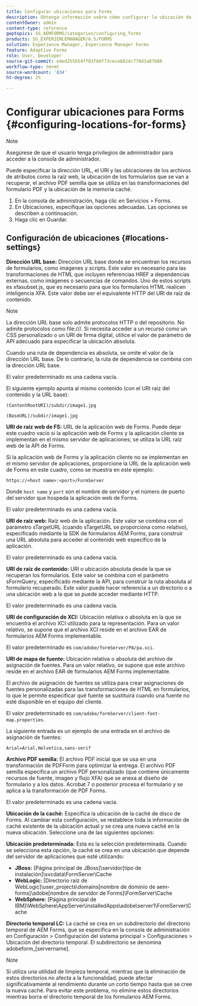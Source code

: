 ```yaml
---
title: Configurar ubicaciones para Forms
description: Obtenga información sobre cómo configurar la ubicación de los formularios AEM Forms. Puede especificar las ubicaciones de archivo del atributo, la ubicación del formulario, el archivo PDF semilla y la ubicación de la caché.
contentOwner: admin
content-type: reference
geptopics: SG_AEMFORMS/categories/configuring_forms
products: SG_EXPERIENCEMANAGER/6.5/FORMS
solution: Experience Manager, Experience Manager Forms
feature: Adaptive Forms
role: User, Developer
source-git-commit: eded255b54ff83f60f73cece8824c778d3a87680
workflow-type: tm+mt
source-wordcount: '834'
ht-degree: 2%

---
```


# Configurar ubicaciones para Forms {#configuring-locations-for-forms}

>[!NOTE]
> 
> Asegúrese de que el usuario tenga privilegios de administrador para acceder a la consola de administrador.

Puede especificar la dirección URL, el URI y las ubicaciones de los archivos de atributos como la raíz web, la ubicación de los formularios que se van a recuperar, el archivo PDF semilla que se utiliza en las transformaciones del formulario PDF y la ubicación de la memoria caché.

1. En la consola de administración, haga clic en Servicios > Forms.
1. En Ubicaciones, especifique las opciones adecuadas. Las opciones se describen a continuación.
1. Haga clic en Guardar.

## Configuración de ubicaciones {#locations-settings}

**Dirección URL base:** Dirección URL base donde se encuentran los recursos de formularios, como imágenes y scripts. Este valor es necesario para las transformaciones de HTML que incluyen referencias HREF a dependencias externas, como imágenes o secuencias de comandos. Uno de estos scripts es xfasubset.js, que es necesario para que los formularios HTML realicen inteligencia XFA. Este valor debe ser el equivalente HTTP del URI de raíz de contenido.

>[!NOTE]
>
>La dirección URL base solo admite protocolos HTTP o del repositorio. No admite protocolos como file:///. Si necesita acceder a un recurso como un CSS personalizado o un URI de firma digital, utilice el valor de parámetro de API adecuado para especificar la ubicación absoluta.

Cuando una ruta de dependencia es absoluta, se omite el valor de la dirección URL base. De lo contrario, la ruta de dependencia se combina con la dirección URL base.

El valor predeterminado es una cadena vacía.

El siguiente ejemplo apunta al mismo contenido (con el URI raíz del contenido y la URL base):

`(ContentRootURI)/subdir/image1.jpg`

`(BaseURL)/subdir/image1.jpg`

**URI de raíz web de FS:** URL de la aplicación web de Forms. Puede dejar este cuadro vacío si la aplicación web de Forms y la aplicación cliente se implementan en el mismo servidor de aplicaciones; se utiliza la URL raíz web de la API de Forms.

Si la aplicación web de Forms y la aplicación cliente no se implementan en el mismo servidor de aplicaciones, proporcione la URL de la aplicación web de Forms en este cuadro, como se muestra en este ejemplo:

`https://<host name>:<port>/FormServer`

Donde `host name` y `port` son el nombre de servidor y el número de puerto del servidor que hospeda la aplicación web de Forms.

El valor predeterminado es una cadena vacía.

**URI de raíz web:** Raíz web de la aplicación. Este valor se combina con el parámetro sTargetURL (cuando sTargetURL se proporciona como relativo), especificado mediante la SDK de formularios AEM Forms, para construir una URL absoluta para acceder al contenido web específico de la aplicación.

El valor predeterminado es una cadena vacía.

**URI de raíz de contenido:** URI o ubicación absoluta desde la que se recuperan los formularios. Este valor se combina con el parámetro sFormQuery, especificado mediante la API, para construir la ruta absoluta al formulario recuperado. Este valor puede hacer referencia a un directorio o a una ubicación web a la que se puede acceder mediante HTTP.

El valor predeterminado es una cadena vacía.

**URI de configuración de XCI:** Ubicación relativa o absoluta en la que se encuentra el archivo XCI utilizado para la representación. Para un valor relativo, se supone que el archivo XCI reside en el archivo EAR de formularios AEM Forms implementable.

El valor predeterminado es `com/adobe/formServer/PA/pa.xci`.

**URI de mapa de fuente:** Ubicación relativa o absoluta del archivo de asignación de fuentes. Para un valor relativo, se supone que este archivo reside en el archivo EAR de formularios AEM Forms implementable.

El archivo de asignación de fuentes se utiliza para crear asignaciones de fuentes personalizadas para las transformaciones de HTML en formularios, lo que le permite especificar qué fuente se sustituirá cuando una fuente no esté disponible en el equipo del cliente.

El valor predeterminado es `com/adobe/formServer/client-font-map.properties`.

La siguiente entrada es un ejemplo de una entrada en el archivo de asignación de fuentes:

`Arial=Arial,Helvetica,sans-serif`

**Archivo PDF semilla:** El archivo PDF inicial que se usa en una transformación de PDFForm para optimizar la entrega. El archivo PDF semilla especifica un archivo PDF personalizado (que contiene únicamente recursos de fuente, imagen y flujo XFA) que se anexa al diseño de formulario y a los datos. Acrobat 7 o posterior procesa el formulario y se aplica a la transformación de PDF Forms.

El valor predeterminado es una cadena vacía.

**Ubicación de la caché:** Especifica la ubicación de la caché de disco de Forms. Al cambiar esta configuración, se restablece toda la información de caché existente de la ubicación actual y se crea una nueva caché en la nueva ubicación. Seleccione una de las siguientes opciones:

**Ubicación predeterminada:** Esta es la selección predeterminada. Cuando se selecciona esta opción, la caché se crea en una ubicación que depende del servidor de aplicaciones que esté utilizando:

* **JBoss:** [Página principal de JBoss]\servidor\[tipo de instalación]\svcdata\FormServer\Cache
* **WebLogic:** [Directorio raíz de WebLogic]\user_projects\domains\[nombre de dominio de aem-forms]\adobe\[nombre de servidor de Forms]\FormServer\Cache
* **WebSphere:** [Página principal de IBM]\WebSphere\AppServer\installedApps\adobe\server1\FormServer\Cache

**Directorio temporal LC:** La caché se crea en un subdirectorio del directorio temporal de AEM Forms, que se especifica en la consola de administración en Configuración > Configuración del sistema principal > Configuraciones > Ubicación del directorio temporal. El subdirectorio se denomina adobeform_[servername].

>[!NOTE]
>
>Si utiliza una utilidad de limpieza temporal, mientras que la eliminación de estos directorios no afecta a la funcionalidad, puede afectar significativamente al rendimiento durante un corto tiempo hasta que se cree la nueva caché. Para evitar este problema, no elimine estos directorios mientras borra el directorio temporal de los formularios AEM Forms.
